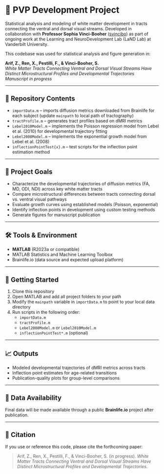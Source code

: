 # 🧠 PVP Development Project

Statistical analysis and modeling of white matter development in tracts connecting the ventral and dorsal visual streams. Developed in collaboration with **Professor Sophia Vinci-Booher** ([svincibo](https://github.com/svincibo)) as part of ongoing work at the Learning and NeuroDevelopment Lab (LaND Lab) at Vanderbilt University.

This codebase was used for statistical analysis and figure generation in:

**Arif, Z., Ren, X., Pestilli, F., & Vinci-Booher, S.**  
*White Matter Tracts Connecting Ventral and Dorsal Visual Streams Have Distinct Microstructural Profiles and Developmental Trajectories*  
*Manuscript in progress*

---

## 📁 Repository Contents

- `importData.m` – imports diffusion metrics downloaded from Brainlife for each subject (update `mainpath` to local path of tractography)
- `tractProfile.m` – generates tract profiles based on dMRI metrics
- `Lebel2010Model.m` – implements the Poisson regression model from Lebel et al. (2010) for developmental trajectory fitting
- `Lebel2008Model.m` – implements the exponential growth model from Lebel et al. (2008)
- `inflectionPointTest{x}.m` – test scripts for the inflection point estimation method

---

## 🎯 Project Goals

- Characterize the developmental trajectories of diffusion metrics (FA, MD, ODI, NDI) across key white matter tracts  
- Compare microstructural differences between tracts connecting dorsal vs. ventral visual pathways  
- Evaluate growth curves using established models (Poisson, exponential)  
- Identify inflection points in development using custom testing methods  
- Generate figures for manuscript publication

---

## 🛠 Tools & Environment

- **MATLAB** (R2023a or compatible)  
- MATLAB Statistics and Machine Learning Toolbox  
- Brainlife.io (data source and expected upload platform)

---

## 🚀 Getting Started

1. Clone this repository  
2. Open MATLAB and add all project folders to your path  
3. Modify the `mainpath` variable in `importData.m` to point to your local data directory  
4. Run scripts in the following order:
   - `importData.m`
   - `tractProfile.m`
   - `Lebel2008Model.m` or `Lebel2010Model.m`
   - `inflectionPointTest*.m` (optional)

---

## 📈 Outputs

- Modeled developmental trajectories of dMRI metrics across tracts  
- Inflection point estimates for age-related transitions  
- Publication-quality plots for group-level comparisons

---

## 🧪 Data Availability

Final data will be made available through a public **Brainlife.io** project after publication.

---

## 🧵 Citation

If you use or reference this code, please cite the forthcoming paper:

> Arif, Z., Ren, X., Pestilli, F., & Vinci-Booher, S. (in progress). *White Matter Tracts Connecting Ventral and Dorsal Visual Streams Have Distinct Microstructural Profiles and Developmental Trajectories.*


